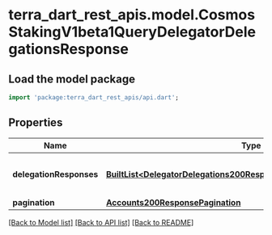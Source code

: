 # terra_dart_rest_apis.model.CosmosStakingV1beta1QueryDelegatorDelegationsResponse

## Load the model package
```dart
import 'package:terra_dart_rest_apis/api.dart';
```

## Properties
Name | Type | Description | Notes
------------ | ------------- | ------------- | -------------
**delegationResponses** | [**BuiltList&lt;DelegatorDelegations200ResponseDelegationResponsesInner&gt;**](DelegatorDelegations200ResponseDelegationResponsesInner.md) | delegation_responses defines all the delegations' info of a delegator. | [optional] 
**pagination** | [**Accounts200ResponsePagination**](Accounts200ResponsePagination.md) |  | [optional] 

[[Back to Model list]](../README.md#documentation-for-models) [[Back to API list]](../README.md#documentation-for-api-endpoints) [[Back to README]](../README.md)


